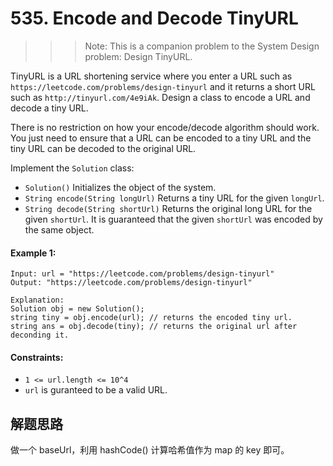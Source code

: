 # 535. Encode and Decode TinyURL

>>> Note: This is a companion problem to the System Design problem: Design TinyURL.

TinyURL is a URL shortening service where you enter a URL such as `https://leetcode.com/problems/design-tinyurl` and it returns a short URL such as `http://tinyurl.com/4e9iAk`. Design a class to encode a URL and decode a tiny URL.

There is no restriction on how your encode/decode algorithm should work. You just need to ensure that a URL can be encoded to a tiny URL and the tiny URL can be decoded to the original URL.

Implement the `Solution` class:

+ `Solution()` Initializes the object of the system.
+ `String encode(String longUrl)` Returns a tiny URL for the given `longUrl`.
+ `String decode(String shortUrl)` Returns the original long URL for the given `shortUrl`. It is guaranteed that the given `shortUrl` was encoded by the same object.

#### Example 1:

```
Input: url = "https://leetcode.com/problems/design-tinyurl"
Output: "https://leetcode.com/problems/design-tinyurl"

Explanation:
Solution obj = new Solution();
string tiny = obj.encode(url); // returns the encoded tiny url.
string ans = obj.decode(tiny); // returns the original url after deconding it.
``` 

#### Constraints:

+ `1 <= url.length <= 10^4`
+ `url` is guranteed to be a valid URL.

## 解题思路

做一个 baseUrl，利用 hashCode() 计算哈希值作为 map 的 key 即可。
